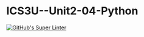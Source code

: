 # ICS3U--Unit2-04-Python

[![GitHub's Super Linter](https://github.com/JacksonNaufal/ICS3U--Unit2-04-Python/workflows/GitHub's%20Super%20Linter/badge.svg)](https://github.com/JacksonNaufal/ICS3U--Unit2-04-Python/actions)
